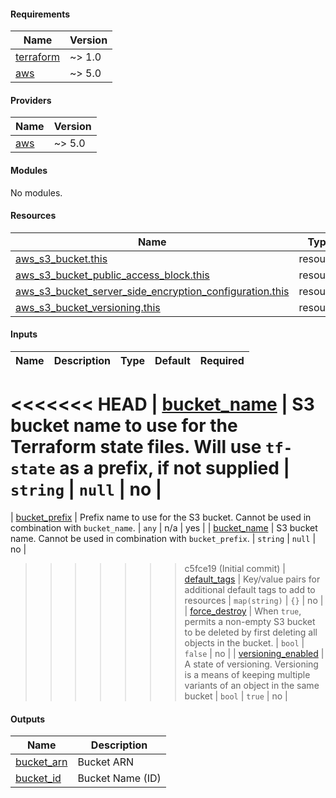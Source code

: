 #### Requirements

| Name | Version |
|------|---------|
| <a name="requirement_terraform"></a> [terraform](#requirement\_terraform) | ~> 1.0 |
| <a name="requirement_aws"></a> [aws](#requirement\_aws) | ~> 5.0 |

#### Providers

| Name | Version |
|------|---------|
| <a name="provider_aws"></a> [aws](#provider\_aws) | ~> 5.0 |

#### Modules

No modules.

#### Resources

| Name | Type |
|------|------|
| [aws_s3_bucket.this](https://registry.terraform.io/providers/hashicorp/aws/latest/docs/resources/s3_bucket) | resource |
| [aws_s3_bucket_public_access_block.this](https://registry.terraform.io/providers/hashicorp/aws/latest/docs/resources/s3_bucket_public_access_block) | resource |
| [aws_s3_bucket_server_side_encryption_configuration.this](https://registry.terraform.io/providers/hashicorp/aws/latest/docs/resources/s3_bucket_server_side_encryption_configuration) | resource |
| [aws_s3_bucket_versioning.this](https://registry.terraform.io/providers/hashicorp/aws/latest/docs/resources/s3_bucket_versioning) | resource |

#### Inputs

| Name | Description | Type | Default | Required |
|------|-------------|------|---------|:--------:|
<<<<<<< HEAD
| <a name="input_bucket_name"></a> [bucket\_name](#input\_bucket\_name) | S3 bucket name to use for the Terraform state files. Will use `tf-state` as a prefix, if not supplied | `string` | `null` | no |
=======
| <a name="input_bucket_prefix"></a> [bucket\_prefix](#input\_bucket\_prefix) | Prefix name to use for the S3 bucket. Cannot be used in combination with `bucket_name`. | `any` | n/a | yes |
| <a name="input_bucket_name"></a> [bucket\_name](#input\_bucket\_name) | S3 bucket name. Cannot be used in combination with `bucket_prefix`. | `string` | `null` | no |
>>>>>>> c5fce19 (Initial commit)
| <a name="input_default_tags"></a> [default\_tags](#input\_default\_tags) | Key/value pairs for additional default tags to add to resources | `map(string)` | `{}` | no |
| <a name="input_force_destroy"></a> [force\_destroy](#input\_force\_destroy) | When `true`, permits a non-empty S3 bucket to be deleted by first deleting all objects in the bucket. | `bool` | `false` | no |
| <a name="input_versioning_enabled"></a> [versioning\_enabled](#input\_versioning\_enabled) | A state of versioning. Versioning is a means of keeping multiple variants of an object in the same bucket | `bool` | `true` | no |

#### Outputs

| Name | Description |
|------|-------------|
| <a name="output_bucket_arn"></a> [bucket\_arn](#output\_bucket\_arn) | Bucket ARN |
| <a name="output_bucket_id"></a> [bucket\_id](#output\_bucket\_id) | Bucket Name (ID) |
